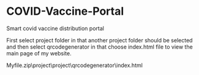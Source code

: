 # COVID-Vaccine-Portal
Smart covid vaccine distribution portal



First select project folder in that another project folder should be selected and then  select qrcodegenerator in that choose index.html file 
to view the main  page of my website.

Myfile.zip\project\project\qrcodegenerator\index.html
